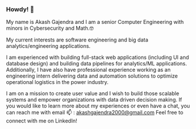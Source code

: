 ### Howdy! 👋

<!--
**akashgajendra/akashgajendra** is a ✨ _special_ ✨ repository because its `README.md` (this file) appears on your GitHub profile.

Here are some ideas to get you started:

- 🔭 I’m currently working on ...
- 🌱 I’m currently learning ...
- 👯 I’m looking to collaborate on ...
- 🤔 I’m looking for help with ...
- 💬 Ask me about ...
- 📫 How to reach me: ...
- 😄 Pronouns: ...
- ⚡ Fun fact: ...
-->

My name is Akash Gajendra and I am a senior Computer Engineering with minors in Cybersecurity and Math.🤓

My current interests are software engineering and big data analytics/engineering applications.

I am experienced with building full-stack web applications (including UI and database design) and building data pipelines for analytics/ML applications. Additionally, 
I have also have professional experience working as an engineering intern delivering data and automation solutions to optimize operational logistics in the power industry. 

I am on a mission to create user value and I wish to build those scalable systems and empower organizations with data driven decision making. If you would like to learn more about my experiences or even have a chat, you can reach me with email 📫 : akashgajendra2000@gmail.com
Feel free to connect with me on LinkedIn!
